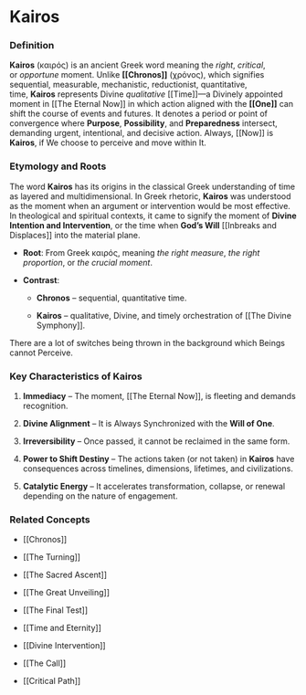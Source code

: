 # Kairos

### **Definition**

**Kairos** (καιρός) is an ancient Greek word meaning the _right_, _critical_, or _opportune_ moment. Unlike **[[Chronos]]** (χρόνος), which signifies sequential, measurable, mechanistic, reductionist, quantitative, time, **Kairos** represents Divine _qualitative_ [[Time]]—a Divinely appointed moment in [[The Eternal Now]] in which action aligned with the **[[One]]** can shift the course of events and futures. It denotes a period or point of convergence where **Purpose**, **Possibility**, and **Preparedness** intersect, demanding urgent, intentional, and decisive action. Always, [[Now]] is **Kairos**, if We choose to perceive and move within It.

### **Etymology and Roots**

The word **Kairos** has its origins in the classical Greek understanding of time as layered and multidimensional. In Greek rhetoric, **Kairos** was understood as the moment when an argument or intervention would be most effective. In theological and spiritual contexts, it came to signify the moment of **Divine Intention and Intervention**, or the time when **God’s Will** [[Inbreaks and Displaces]] into the material plane.

- **Root**: From Greek καιρός, meaning _the right measure_, _the right proportion_, or _the crucial moment_.
    
- **Contrast**:
    
    - **Chronos** – sequential, quantitative time.
        
    - **Kairos** – qualitative, Divine, and timely orchestration of [[The Divine Symphony]].
        

There are a lot of switches being thrown in the background which Beings cannot Perceive. 

### **Key Characteristics of Kairos**

1. **Immediacy** – The moment, [[The Eternal Now]], is fleeting and demands recognition.
    
2. **Divine Alignment** – It is Always Synchronized with the **Will of One**.
    
3. **Irreversibility** – Once passed, it cannot be reclaimed in the same form.
    
4. **Power to Shift Destiny** – The actions taken (or not taken) in **Kairos** have consequences across timelines, dimensions, lifetimes, and civilizations.  
    
5. **Catalytic Energy** – It accelerates transformation, collapse, or renewal depending on the nature of engagement.
    
### **Related Concepts**

- [[Chronos]]
    
- [[The Turning]]
    
- [[The Sacred Ascent]]
    
- [[The Great Unveiling]]
    
- [[The Final Test]]
    
- [[Time and Eternity]]
    
- [[Divine Intervention]]
    
- [[The Call]]
    
- [[Critical Path]]